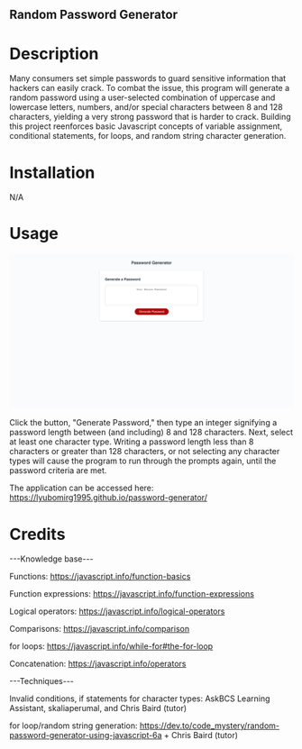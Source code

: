 ## Random Password Generator

# Description

Many consumers set simple passwords to guard sensitive information that hackers can easily crack. To combat the issue, this program will generate a random password using a user-selected combination of uppercase and lowercase letters, numbers, and/or special characters between 8 and 128 characters, yielding a very strong password that is harder to crack. Building this project reenforces basic Javascript concepts of variable assignment, conditional statements, for loops, and random string character generation. 

# Installation

N/A

# Usage

![alt text](./assets/images/password-generator.png)

Click the button, "Generate Password," then type an integer signifying a password length between (and including) 8 and 128 characters. Next, select at least one character type. Writing a password length less than 8 characters or greater than 128 characters, or not selecting any character types will cause the program to run through the prompts again, until the password criteria are met. 

The application can be accessed here: https://lyubomirg1995.github.io/password-generator/

# Credits

---Knowledge base---

Functions: https://javascript.info/function-basics

Function expressions: https://javascript.info/function-expressions

Logical operators: https://javascript.info/logical-operators

Comparisons: https://javascript.info/comparison

for loops: https://javascript.info/while-for#the-for-loop

Concatenation: https://javascript.info/operators

---Techniques---

Invalid conditions, if statements for character types: AskBCS Learning Assistant, skaliaperumal, and Chris Baird (tutor)


for loop/random string generation: https://dev.to/code_mystery/random-password-generator-using-javascript-6a + Chris Baird (tutor)





